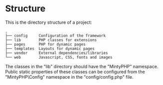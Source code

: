 # Structure

This is the directory structure of a project:

```
.
├── config     Configuration of the framework
├── lib        PHP classes for extensions
├── pages      PHP for dynamic pages
├── templates  Layouts for dynamic pages
├── vendor     External dependencies/libraries
└── web        Javascript, CSS, fonts and images
```

The classes in the "lib" directory should have the "MintyPHP" namespace.
Public static properties of these classes can be configured from the "MintyPHP\Config" namespace in the "config/config.php" file.